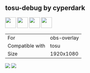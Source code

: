 ## tosu-debug by cyperdark

<a href="https://osuck.link/redirect/https://github.com/tosuapp/counters/releases/download/1.0/tosu-debug.by.cyperdark.v1.0.zip" target="_blank"><img height="35" src="https://img.shields.io/badge/Download_PP_Counter-67A564?style=for-the-badge&logo=cloud&logoColor=white" /></a>  <a href="https://github.com/cyperdark" target="_blank"><img height="35" src="https://img.shields.io/badge/github-000000?style=for-the-badge&logo=github&logoColor=white" /></a>  <a href="https://twitter.com/cpol_owo" target="_blank"><img height="35" src="https://img.shields.io/badge/twitter-1DA1F2?style=for-the-badge&logo=twitter&logoColor=white" /></a>  <a href="https://discord.gg/rYHNggbhyY" target="_blank"><img height="35" src="https://img.shields.io/badge/discord-5865f2?style=for-the-badge&logo=discord&logoColor=white" /></a>  

|||
| ------------- | ------------- |
| For | obs-overlay |
| Compatible with | tosu |
| Size |  1920x1080 |


<img src="/.github/images/tosu-debug by cyperdark.png" /> <img src="/.github/gifs/tosu-debug by cyperdark.gif" /> 
